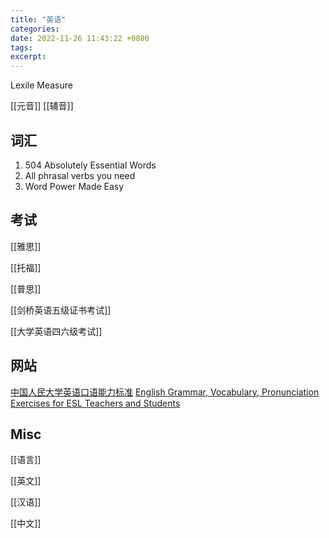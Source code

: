 ```yaml
---
title: "英语"
categories: 
date: 2022-11-26 11:43:22 +0800
tags: 
excerpt: 
---
```


Lexile Measure



[[元音]]
[[辅音]]

## 词汇

1. 504 Absolutely Essential Words
2. All phrasal verbs you need
3. Word Power Made Easy



## 考试

[[雅思]]

[[托福]]

[[普思]]

[[剑桥英语五级证书考试]]

[[大学英语四六级考试]]


## 网站


[中国人民大学英语口语能力标准](http://rucfd.ruc.edu.cn/)
[English Grammar, Vocabulary, Pronunciation Exercises for ESL Teachers and Students](https://www.esltower.com/)


## Misc

[[语言]]

[[英文]]

[[汉语]]

[[中文]]

